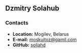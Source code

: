 ## Dzmitry Solahub

### Contacts

+ **Location:** Mogilev, Belarus
+ **E-mail:** moskuitoz@gamil.com
+ **GitHub:** [soljahd](https://github.com/soljahd/)